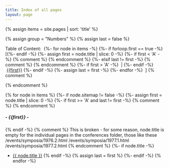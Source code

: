 ```yaml
---
title: Index of all pages
layout: page
---
```


{% assign items = site.pages | sort: 'title' %}

{% assign group = "Numbers" %}
{% assign last = false %}
<!-- String.fromCharCode(94 + i); -->
Table of Content:&nbsp;
{%- for node in items -%}
{%- if forloop.first == true -%}[{%- endif -%}
{%- assign first = node.title | slice: 0 -%}
{%- if first < 'A' -%}
{% comment %} <!-- numbers --> {% endcomment %}
{%- elsif last != first -%}
{% comment %} <!-- letters --> {% endcomment %}
{%- if first > 'A' -%}
&nbsp;|
{%- endif -%}
&nbsp;<a href="#{{first}}">{{first}}</a>
{%- endif -%}
{%- assign last = first -%}
{%- endfor -%}
&nbsp;]
{% comment %}
<!-- <h4>Numbers</h4> -->
{% endcomment %}

{% for node in items %}
{%- if node.sitemap != false -%}
{%- assign first = node.title | slice: 0 -%}
{%- if first >= 'A' and last != first -%}
{% comment %} <!-- letters --> {% endcomment %}
<a name="{{first}}"/>

##### - {{first}} - 
{% endif -%}
{% comment %}
This is broken - for some reason, node.title is empty for
the individual pages in the conferences folder, those like these
/events/symposia/1976.2.html
/events/symposia/1977.1.html
/events/symposia/1977.2.html
{% endcomment %}
{%- if node.title -%}
* <a href="{{ node.url | absolute_url }}">{{ node.title }}</a>
{% endif -%}
{% assign last = first %}
{%- endif -%}
{% endfor -%}
